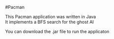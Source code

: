 #Pacman  

This Pacman application was written in Java  
It implements a BFS search for the ghost AI  

You can download the .jar file to run the applicaton  